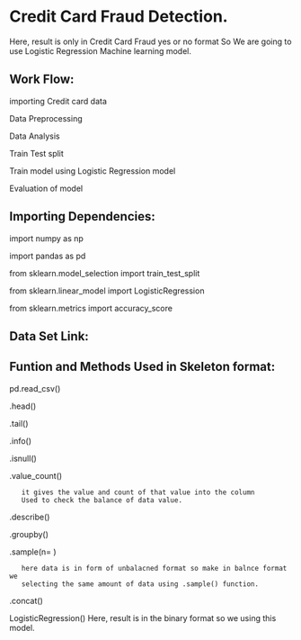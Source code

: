 
# Credit Card Fraud Detection.

Here, result is only in Credit Card Fraud yes or no format So
We are going to  use Logistic Regression Machine learning model.


## Work Flow:


importing Credit card data 

Data Preprocessing 

Data Analysis

Train Test split

Train model using Logistic Regression model

Evaluation of model



## Importing Dependencies:

import numpy as np

import pandas as pd

from sklearn.model_selection import train_test_split

from sklearn.linear_model import LogisticRegression

from sklearn.metrics import accuracy_score




## Data Set Link:
## Funtion and Methods Used in Skeleton format:

pd.read_csv()

.head()

.tail()

.info()

.isnull()

.value_count()

       it gives the value and count of that value into the column
       Used to check the balance of data value.

.describe()

.groupby()

.sample(n= )

       here data is in form of unbalacned format so make in balnce format we 
       selecting the same amount of data using .sample() function.

.concat()

LogisticRegression()
       Here,  result is in the binary format so 
       we using this model.





